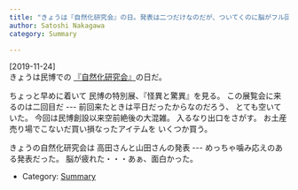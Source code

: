```yaml
---
title: "きょうは『自然化研究会』の日。発表は二つだけなのだが、ついてくのに脳がフル回転して 心地良い疲労感"
author: Satoshi Nakagawa
category: Summary

---
```


[2019-11-24]  
 きょうは民博での
[『自然化研究会』](http://www.minpaku.ac.jp/research/activity/project/iurp/17jr192)の日だ。

 ちょっと早めに着いて
民博の特別展、『怪異と驚異』を見る。
この展覧会に来るのは二回目だ ---
前回来たときは平日だったからなのだろう、
とても空いていた。
今回は民博創設以来空前絶後の大混雑。
入るなり出口をさがす。
お土産売り場でこないだ買い損なったアイテムを
いくつか買う。

 きょうの自然化研究会は
高田さんと山田さんの発表
--- めっちゃ噛み応えのある発表だった。
脳が疲れた・・・あぁ、面白かった。

- Category: [Summary](categories.html#Summary)

